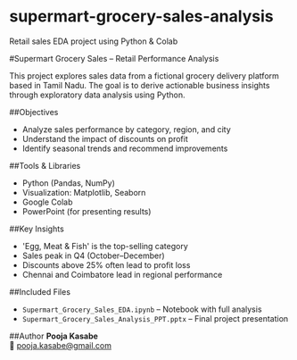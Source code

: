 # supermart-grocery-sales-analysis
Retail sales EDA project using Python &amp; Colab

#Supermart Grocery Sales – Retail Performance Analysis

This project explores sales data from a fictional grocery delivery platform based in Tamil Nadu. The goal is to derive actionable business insights through exploratory data analysis using Python.

##Objectives
- Analyze sales performance by category, region, and city
- Understand the impact of discounts on profit
- Identify seasonal trends and recommend improvements

##Tools & Libraries
- Python (Pandas, NumPy)
- Visualization: Matplotlib, Seaborn
- Google Colab
- PowerPoint (for presenting results)

##Key Insights
- 'Egg, Meat & Fish' is the top-selling category
- Sales peak in Q4 (October–December)
- Discounts above 25% often lead to profit loss
- Chennai and Coimbatore lead in regional performance

##Included Files
- `Supermart_Grocery_Sales_EDA.ipynb` – Notebook with full analysis
- `Supermart_Grocery_Sales_Analysis_PPT.pptx` – Final project presentation

##Author
**Pooja Kasabe**  
📧 pooja.kasabe@gmail.com
